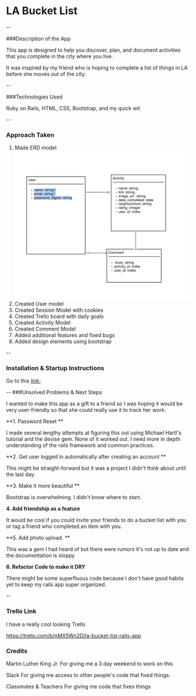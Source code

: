 # LA Bucket List
--

###Description of the App


This app is designed to help you discover, plan, and document activities that you complete in the city where you live. 

It was inspired by my friend who is hoping to complete a list of things in LA before she moves out of the city. 

--

###Technologies Used

<p> Ruby on Rails, HTML, CSS, Bootstrap, and my quick wit</p>
--

### Approach Taken

1. Made ERD model 
![](./screenshots/screenshot1.png)
2. Created User model 
3. Created Session Model with cookies
4. Created Trello board with daily goals 
5. Created Activity Model
6. Created Comment Model 
7. Added additional features and fixed bugs
8. Added design elements using bootstrap


--
### Installation & Startup Instructions
Go to this [link:](https://sleepy-shelf-87152.herokuapp.com/) 

--
###Unsolved Problems & Next Steps

I wanted to make this app as a gift to a friend so I was hoping it would be very user-friendly so that she could really use it to track her work. 

**1. Password Reset **

I made several lengthy attempts at figuring this out using Michael Hartl's tutorial and the devise gem. None of it worked out. I need more in depth understanding of the rails framework and common practices. 


**2. Get user logged in automatically after creating an account **

This might be straight-forward but it was a project I didn't think about until the last day. 

**3.  Make it more beautiful **

Bootstrap is overwhelming. I didn't know where to start. 

**4. Add friendship as a feature**

It would be cool if you could invite your friends to do a bucket list with you or tag a friend who completed an item with you. 

**5. Add photo upload. **

This was a gem I had heard of but there were rumors it's not up to date and the documentation is sloppy

**6. Refactor Code to make it DRY**


There might be some superfluous code because I don't have good habits yet to keep my rails app super organized. 



--
### Trello Link

I have a really cool looking Trello

https://trello.com/b/nMX5Wn2D/la-bucket-list-rails-app

### Credits

Martin Luther King Jr. 
	For giving me a 3 day weekend to work on this

Slack
	For giving me access to other people's code that fixed things. 
	
Classmates & Teachers
	For giving me code that fixes things
